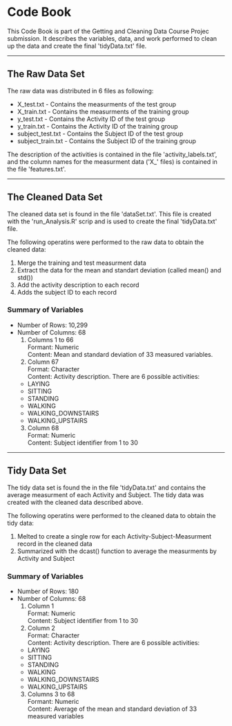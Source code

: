 # Code Book

This Code Book is part of the Getting and Cleaning Data Course Projec submission. It describes the variables, data, and work performed to clean up the data and create the final 'tidyData.txt' file.

---

## The Raw Data Set

The raw data was distributed in 6 files as following:
* X_test.txt 		- Contains the measurments of the test group
* X_train.txt 		- Contains the measurments of the training group
* y_test.txt 		- Contains the Activity ID of the test group 
* y_train.txt 		- Contains the Activity ID of the training group 
* subject_test.txt 	- Contains the Subject ID of the test group
* subject_train.txt 	- Contains the Subject ID of the training group

The description of the activities is contained in the file 'activity_labels.txt', and the column names for the measurment data ('X_' files) is contained in the file 'features.txt'.

---

## The Cleaned Data Set

The cleaned data set is found in the file 'dataSet.txt'. This file is created with the 'run_Analysis.R' scrip and is used to create the final 'tidyData.txt' file.

The following operatins were performed to the raw data to obtain the cleaned data:
1. Merge the training and test measurment data
2. Extract the data for the mean and standart deviation (called mean() and std())
3. Add the activity description to each record
4. Adds the subject ID to each record

### Summary of Variables

* Number of Rows: 10,299
* Number of Columns: 68
  1. Columns 1 to 66  
    Formant: Numeric  
    Content: Mean and standard deviation of 33 measured variables.  
  2. Column 67  
    Format:  Character  
    Content: Activity description. There are 6 possible activities:
    * LAYING
    * SITTING
    * STANDING
    * WALKING
    * WALKING_DOWNSTAIRS
    * WALKING_UPSTAIRS
  3. Column 68  
    Format:  Numeric  
    Content: Subject identifier from 1 to 30  

---

## Tidy Data Set

The tidy data set is found the in the file 'tidyData.txt' and contains the average measurment of each Activity and Subject. The tidy data was created with the cleaned data described above.

The following operatins were performed to the cleaned data to obtain the tidy data:
1. Melted to create a single row for each Activity-Subject-Measurment record in the cleaned data
2. Summarized with the dcast() function to average the measurments by Activity and Subject

### Summary of Variables

* Number of Rows: 180
* Number of Columns: 68
  1. Column 1  
    Format:  Numeric  
    Content: Subject identifier from 1 to 30  
  2. Column 2  
    Format:  Character  
    Content: Activity description. There are 6 possible activities:
    * LAYING
    * SITTING
    * STANDING
    * WALKING
    * WALKING_DOWNSTAIRS
    * WALKING_UPSTAIRS
  3. Columns 3 to 68  
    Formant: Numeric  
    Content: Average of the mean and standard deviation of 33 measured variables